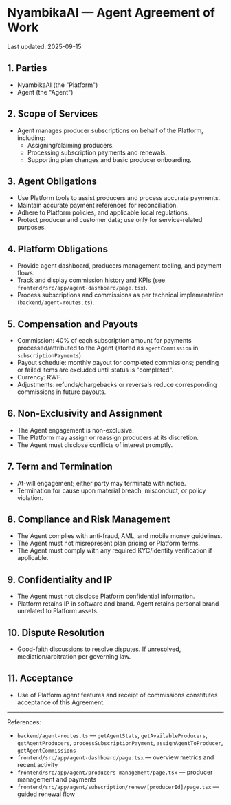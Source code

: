 # NyambikaAI — Agent Agreement of Work

Last updated: 2025-09-15

## 1. Parties

- NyambikaAI (the "Platform")
- Agent (the "Agent")

## 2. Scope of Services

- Agent manages producer subscriptions on behalf of the Platform, including:
  - Assigning/claiming producers.
  - Processing subscription payments and renewals.
  - Supporting plan changes and basic producer onboarding.

## 3. Agent Obligations

- Use Platform tools to assist producers and process accurate payments.
- Maintain accurate payment references for reconciliation.
- Adhere to Platform policies, and applicable local regulations.
- Protect producer and customer data; use only for service-related purposes.

## 4. Platform Obligations

- Provide agent dashboard, producers management tooling, and payment flows.
- Track and display commission history and KPIs (see `frontend/src/app/agent-dashboard/page.tsx`).
- Process subscriptions and commissions as per technical implementation (`backend/agent-routes.ts`).

## 5. Compensation and Payouts

- Commission: 40% of each subscription amount for payments processed/attributed to the Agent (stored as `agentCommission` in `subscriptionPayments`).
- Payout schedule: monthly payout for completed commissions; pending or failed items are excluded until status is "completed".
- Currency: RWF.
- Adjustments: refunds/chargebacks or reversals reduce corresponding commissions in future payouts.

## 6. Non-Exclusivity and Assignment

- The Agent engagement is non-exclusive.
- The Platform may assign or reassign producers at its discretion.
- The Agent must disclose conflicts of interest promptly.

## 7. Term and Termination

- At-will engagement; either party may terminate with notice.
- Termination for cause upon material breach, misconduct, or policy violation.

## 8. Compliance and Risk Management

- The Agent complies with anti-fraud, AML, and mobile money guidelines.
- The Agent must not misrepresent plan pricing or Platform terms.
- The Agent must comply with any required KYC/identity verification if applicable.

## 9. Confidentiality and IP

- The Agent must not disclose Platform confidential information.
- Platform retains IP in software and brand. Agent retains personal brand unrelated to Platform assets.

## 10. Dispute Resolution

- Good-faith discussions to resolve disputes. If unresolved, mediation/arbitration per governing law.

## 11. Acceptance

- Use of Platform agent features and receipt of commissions constitutes acceptance of this Agreement.

---

References:

- `backend/agent-routes.ts` — `getAgentStats`, `getAvailableProducers`, `getAgentProducers`, `processSubscriptionPayment`, `assignAgentToProducer`, `getAgentCommissions`
- `frontend/src/app/agent-dashboard/page.tsx` — overview metrics and recent activity
- `frontend/src/app/agent/producers-management/page.tsx` — producer management and payments
- `frontend/src/app/agent/subscription/renew/[producerId]/page.tsx` — guided renewal flow
